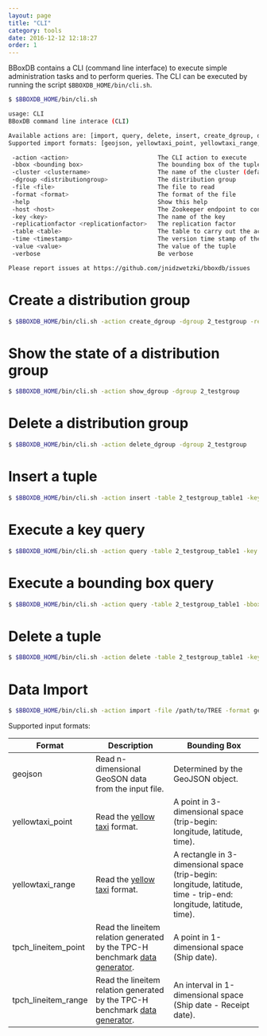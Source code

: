 ```yaml
---
layout: page
title: "CLI"
category: tools
date: 2016-12-12 12:18:27
order: 1
---
```


BBoxDB contains a CLI (command line interface) to execute simple administration tasks and to perform queries. The CLI can be executed by running the script ```$BBOXDB_HOME/bin/cli.sh```.

```bash
$ $BBOXDB_HOME/bin/cli.sh

usage: CLI
BBoxDB command line interace (CLI)

Available actions are: [import, query, delete, insert, create_dgroup, delete_dgroup, show_dgroup]
Supported import formats: [geojson, yellowtaxi_point, yellowtaxi_range, tpch_lineitem_point, tpch_lineitem_range]

 -action <action>                         The CLI action to execute
 -bbox <bounding box>                     The bounding box of the tuple
 -cluster <clustername>                   The name of the cluster (default: mycluster)
 -dgroup <distributiongroup>              The distribution group
 -file <file>                             The file to read
 -format <format>                         The format of the file
 -help                                    Show this help
 -host <host>                             The Zookeeper endpoint to connect to (default: 127.0.0.1:2181)
 -key <key>                               The name of the key
 -replicationfactor <replicationfactor>   The replication factor
 -table <table>                           The table to carry out the action
 -time <timestamp>                        The version time stamp of the tuple
 -value <value>                           The value of the tuple
 -verbose                                 Be verbose

Please report issues at https://github.com/jnidzwetzki/bboxdb/issues
```

# Create a distribution group
```bash
$ $BBOXDB_HOME/bin/cli.sh -action create_dgroup -dgroup 2_testgroup -replicationfactor 2
```

# Show the state of a distribution group
```bash
$ $BBOXDB_HOME/bin/cli.sh -action show_dgroup -dgroup 2_testgroup
```

# Delete a distribution group
```bash
$ $BBOXDB_HOME/bin/cli.sh -action delete_dgroup -dgroup 2_testgroup
```

# Insert a tuple
```bash
$ $BBOXDB_HOME/bin/cli.sh -action insert -table 2_testgroup_table1 -key key1 -bbox 1:2:1:2 -value mydata
```

# Execute a key query
```bash
$ $BBOXDB_HOME/bin/cli.sh -action query -table 2_testgroup_table1 -key key1
```

# Execute a bounding box query
```bash
$ $BBOXDB_HOME/bin/cli.sh -action query -table 2_testgroup_table1 -bbox 1:4:1:4
```

# Delete a tuple
```bash
$ $BBOXDB_HOME/bin/cli.sh -action delete -table 2_testgroup_table1 -key key1
```

# Data Import
```bash
$ $BBOXDB_HOME/bin/cli.sh -action import -file /path/to/TREE -format geojson -table 2_testgroup2_tree
```

Supported input formats:

|        Format       |                    Description                     |          Bounding Box              |
|---------------------|----------------------------------------------------|------------------------------------|
|      geojson        | Read n-dimensional GeoSON data from the input file. | Determined by the GeoJSON object.   |
| yellowtaxi_point    | Read the [yellow taxi](http://www.nyc.gov/html/tlc/html/about/trip_record_data.shtml) format. | A point in 3-dimensional space (trip-begin: longitude, latitude, time). |
| yellowtaxi_range    | Read the [yellow taxi](http://www.nyc.gov/html/tlc/html/about/trip_record_data.shtml) format. | A rectangle in 3-dimensional space (trip-begin: longitude, latitude, time - trip-end: longitude, latitude, time). |
| tpch_lineitem_point | Read the lineitem relation generated by the TPC-H benchmark [data generator](https://github.com/electrum/tpch-dbgen). | A point in 1-dimensional space (Ship date). |
| tpch_lineitem_range | Read the lineitem relation generated by the TPC-H benchmark [data generator](https://github.com/electrum/tpch-dbgen). | An interval in 1-dimensional space (Ship date - Receipt date). |


